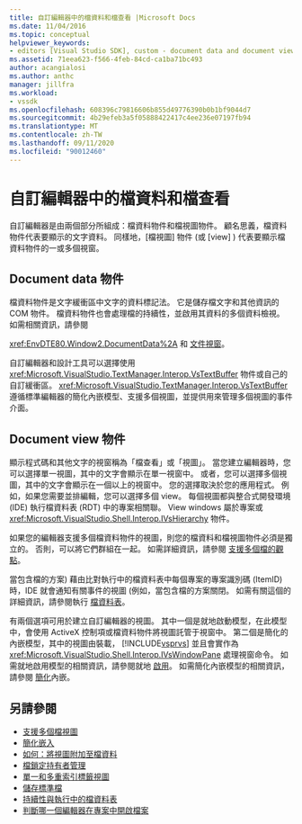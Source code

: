 ```yaml
---
title: 自訂編輯器中的檔資料和檔查看 |Microsoft Docs
ms.date: 11/04/2016
ms.topic: conceptual
helpviewer_keywords:
- editors [Visual Studio SDK], custom - document data and document view
ms.assetid: 71eea623-f566-4feb-84cd-ca1ba71bc493
author: acangialosi
ms.author: anthc
manager: jillfra
ms.workload:
- vssdk
ms.openlocfilehash: 608396c79816606b855d49776390b0b1bf9044d7
ms.sourcegitcommit: 4b29efeb3a5f05888422417c4ee236e07197fb94
ms.translationtype: MT
ms.contentlocale: zh-TW
ms.lasthandoff: 09/11/2020
ms.locfileid: "90012460"
---
```

# <a name="document-data-and-document-view-in-custom-editors"></a>自訂編輯器中的檔資料和檔查看
自訂編輯器是由兩個部分所組成：檔資料物件和檔視圖物件。 顧名思義，檔資料物件代表要顯示的文字資料。 同樣地，[檔視圖] 物件 (或 [view] ) 代表要顯示檔資料物件的一或多個視窗。

## <a name="document-data-object"></a>Document data 物件
 檔資料物件是文字緩衝區中文字的資料標記法。 它是儲存檔文字和其他資訊的 COM 物件。 檔資料物件也會處理檔的持續性，並啟用其資料的多個資料檢視。 如需相關資訊，請參閱

 <xref:EnvDTE80.Window2.DocumentData%2A> 和 [文件視窗](../extensibility/internals/document-windows.md)。

 自訂編輯器和設計工具可以選擇使用 <xref:Microsoft.VisualStudio.TextManager.Interop.VsTextBuffer> 物件或自己的自訂緩衝區。 <xref:Microsoft.VisualStudio.TextManager.Interop.VsTextBuffer> 遵循標準編輯器的簡化內嵌模型、支援多個視圖，並提供用來管理多個視圖的事件介面。

## <a name="document-view-object"></a>Document view 物件
 顯示程式碼和其他文字的視窗稱為「檔查看」或「視圖」。 當您建立編輯器時，您可以選擇單一視圖，其中的文字會顯示在單一視窗中。 或者，您可以選擇多個視圖，其中的文字會顯示在一個以上的視窗中。 您的選擇取決於您的應用程式。 例如，如果您需要並排編輯，您可以選擇多個 view。 每個視圖都與整合式開發環境 (IDE) 執行檔資料表 (RDT) 中的專案相關聯。 View windows 屬於專案或 <xref:Microsoft.VisualStudio.Shell.Interop.IVsHierarchy> 物件。

 如果您的編輯器支援多個檔資料物件的視圖，則您的檔資料和檔視圖物件必須是獨立的。 否則，可以將它們群組在一起。 如需詳細資訊，請參閱 [支援多個檔的觀點](../extensibility/supporting-multiple-document-views.md)。

 當包含檔的方案) 藉由比對執行中的檔資料表中每個專案的專案識別碼 (ItemID) 時，IDE 就會通知有關事件的視圖 (例如，當包含檔的方案關閉。 如需有關這個的詳細資訊，請參閱執行 [檔資料表](../extensibility/internals/running-document-table.md)。

 有兩個選項可用於建立自訂編輯器的視圖。 其中一個是就地啟動模型，在此模型中，會使用 ActiveX 控制項或檔資料物件將視圖託管于視窗中。 第二個是簡化的內嵌模型，其中的視圖由裝載， [!INCLUDE[vsprvs](../code-quality/includes/vsprvs_md.md)] 並且會實作為 <xref:Microsoft.VisualStudio.Shell.Interop.IVsWindowPane> 處理視窗命令。 如需就地啟用模型的相關資訊，請參閱就地 [啟用](../vs-2015/misc/in-place-activation.md?view=vs-2015)。 如需簡化內嵌模型的相關資訊，請參閱 [簡化](../extensibility/simplified-embedding.md)內嵌。

## <a name="see-also"></a>另請參閱

- [支援多個檔視圖](../extensibility/supporting-multiple-document-views.md)
- [簡化嵌入](../extensibility/simplified-embedding.md)
- [如何：將視圖附加至檔資料](../extensibility/how-to-attach-views-to-document-data.md)
- [檔鎖定持有者管理](../extensibility/document-lock-holder-management.md)
- [單一和多重索引標籤視圖](../extensibility/single-and-multi-tab-views.md)
- [儲存標準檔](../extensibility/internals/saving-a-standard-document.md)
- [持續性與執行中的檔資料表](../extensibility/internals/persistence-and-the-running-document-table.md)
- [判斷哪一個編輯器在專案中開啟檔案](../extensibility/internals/determining-which-editor-opens-a-file-in-a-project.md)